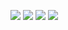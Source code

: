 ![](https://i8.fuskator.com/large/h0Yh~lzR6pR/Shaved-Blonde-Gina-Lynn-with-Big-Tits-Wearing-Boots-1.jpg)
![](https://i8.fuskator.com/large/h0Yh~lzR6pR/Shaved-Blonde-Gina-Lynn-with-Big-Tits-Wearing-Boots-2.jpg)
![](https://i8.fuskator.com/large/h0Yh~lzR6pR/Shaved-Blonde-Gina-Lynn-with-Big-Tits-Wearing-Boots-7.jpg)
![](https://i8.fuskator.com/large/h0Yh~lzR6pR/Shaved-Blonde-Gina-Lynn-with-Big-Tits-Wearing-Boots-14.jpg)
